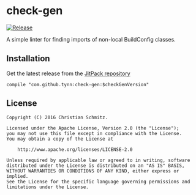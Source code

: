 check-gen
=========
[![Release](https://jitpack.io/v/tynn/check-gen.svg)](https://jitpack.io/#tynn/check-gen)

A simple linter for finding imports of non-local BuildConfig classes.


Installation
------------

Get the latest release from the [JitPack repository](https://jitpack.io/#tynn/check-gen)

    compile "com.github.tynn:check-gen:$checkGenVersion"


License
-------

    Copyright (C) 2016 Christian Schmitz.

    Licensed under the Apache License, Version 2.0 (the "License");
    you may not use this file except in compliance with the License.
    You may obtain a copy of the License at
   
        http://www.apache.org/licenses/LICENSE-2.0

    Unless required by applicable law or agreed to in writing, software
    distributed under the License is distributed on an "AS IS" BASIS,
    WITHOUT WARRANTIES OR CONDITIONS OF ANY KIND, either express or implied.
    See the License for the specific language governing permissions and
    limitations under the License.


